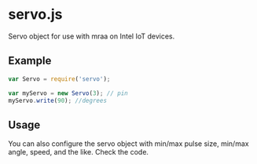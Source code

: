 
# servo.js

Servo object for use with mraa on Intel IoT devices.

## Example

```javascript
var Servo = require('servo');

var myServo = new Servo(3); // pin
myServo.write(90); //degrees

```

## Usage

You can also configure the servo object with min/max pulse size, min/max angle, speed, and the like. Check the code.
